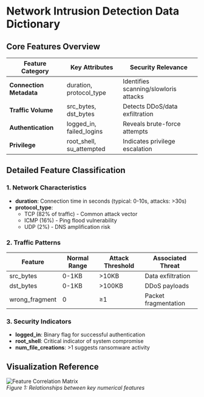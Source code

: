 # Network Intrusion Detection Data Dictionary

## Core Features Overview

| Feature Category       | Key Attributes               | Security Relevance                  |
|------------------------|------------------------------|-------------------------------------|
| **Connection Metadata**| duration, protocol_type      | Identifies scanning/slowloris attacks |
| **Traffic Volume**     | src_bytes, dst_bytes         | Detects DDoS/data exfiltration      |
| **Authentication**     | logged_in, failed_logins     | Reveals brute-force attempts        |
| **Privilege**          | root_shell, su_attempted     | Indicates privilege escalation      |

## Detailed Feature Classification

### 1. Network Characteristics
- **duration**: Connection time in seconds (typical: 0-10s, attacks: >30s)
- **protocol_type**: 
  - TCP (82% of traffic) - Common attack vector
  - ICMP (16%) - Ping flood vulnerability
  - UDP (2%) - DNS amplification risk

### 2. Traffic Patterns
| Feature       | Normal Range | Attack Threshold | Associated Threat       |
|---------------|--------------|------------------|-------------------------|
| src_bytes     | 0-1KB        | >10KB            | Data exfiltration       |
| dst_bytes     | 0-1KB        | >100KB           | DDoS payloads           |
| wrong_fragment| 0            | ≥1               | Packet fragmentation    |

### 3. Security Indicators
- **logged_in**: Binary flag for successful authentication
- **root_shell**: Critical indicator of system compromise
- **num_file_creations**: >1 suggests ransomware activity

## Visualization Reference
![Feature Correlation Matrix](images/feature_correlation.png)  
*Figure 1: Relationships between key numerical features*